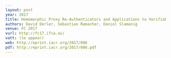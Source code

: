 ```yaml
---
layout: post
year: 2017
title: Homomorphic Proxy Re-Authenticators and Applications to Verifiable Multi-User Data Aggregation
authors: David Derler, Sebastian Ramacher, Daniel Slamanig
venue: FC 2017
vurl: http://fc17.ifca.ai/
vatt: (to appear)
web: http://eprint.iacr.org/2017/086
pdf: http://eprint.iacr.org/2017/086.pdf
---
```


